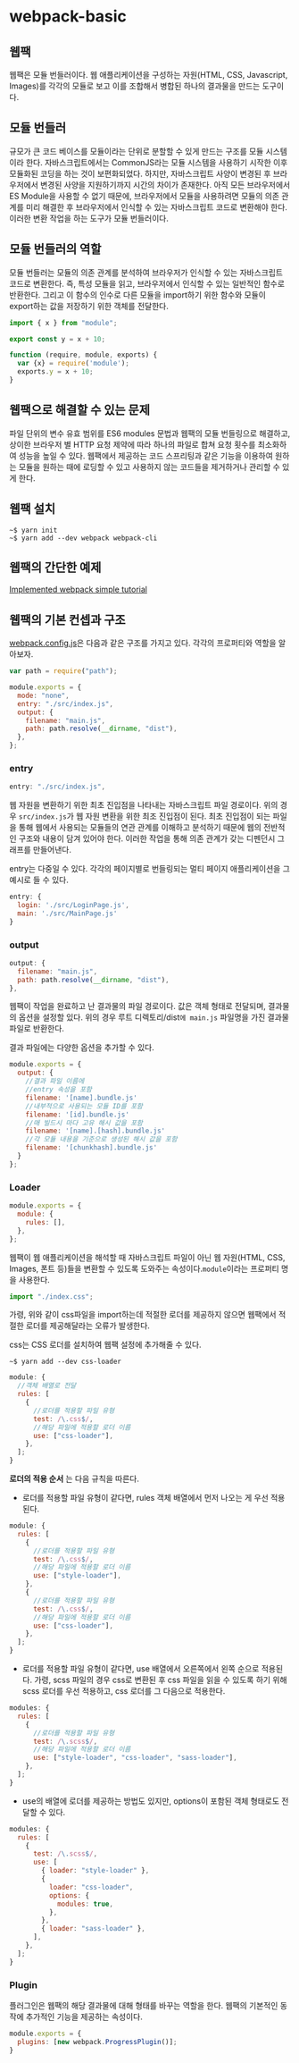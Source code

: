 # webpack-basic

## 웹팩

웹팩은 모듈 번들러이다. 웹 애플리케이션을 구성하는 자원(HTML, CSS, Javascript, Images)를 각각의 모듈로 보고 이를 조합해서 병합된 하나의 결과물을 만드는 도구이다.

## 모듈 번들러

규모가 큰 코드 베이스를 모듈이라는 단위로 분할할 수 있게 만드는 구조를 모듈 시스템이라 한다. 자바스크립트에서는 CommonJS라는 모듈 시스템을 사용하기 시작한 이후 모듈화된 코딩을 하는 것이 보편화되었다. 하지만, 자바스크립트 사양이 변경된 후 브라우저에서 변경된 사양을 지원하기까지 시간의 차이가 존재한다. 아직 모든 브라우저에서 ES Module을 사용할 수 없기 때문에, 브라우저에서 모듈을 사용하려면 모듈의 의존 관계를 미리 해결한 후 브라우저에서 인식할 수 있는 자바스크립트 코드로 변환해야 한다. 이러한 변환 작업을 하는 도구가 모듈 번들러이다.

## 모듈 번들러의 역할

모듈 번들러는 모듈의 의존 관계를 분석하여 브라우저가 인식할 수 있는 자바스크립트 코드로 변환한다. 즉, 특성 모듈을 읽고, 브라우저에서 인식할 수 있는 일반적인 함수로 반환한다. 그리고 이 함수의 인수로 다른 모듈을 import하기 위한 함수와 모듈이 export하는 값을 저장하기 위한 객체를 전달한다.

```js
import { x } from "module";

export const y = x + 10;
```

```js
function (require, module, exports) {
  var {x} = require('module');
  exports.y = x + 10;
}
```

## 웹팩으로 해결할 수 있는 문제

파일 단위의 변수 유효 범위를 ES6 modules 문법과 웹팩의 모듈 번들링으로 해결하고, 상이한 브라우저 별 HTTP 요청 제약에 따라 하나의 파일로 합쳐 요청 횟수를 최소화하여 성능을 높일 수 있다. 웹팩에서 제공하는 코드 스프리팅과 같은 기능을 이용하여 원하는 모듈을 원하는 때에 로딩할 수 있고 사용하지 않는 코드들을 제거하거나 관리할 수 있게 한다.

## 웹팩 설치

```
~$ yarn init
~$ yarn add --dev webpack webpack-cli
```

## 웹팩의 간단한 예제

[Implemented webpack simple tutorial](https://github.com/youthfulhps/webpack-practice/commit/7ab3019a0b432accd3a49dd161fc9c76a41442ef)

## 웹팩의 기본 컨셉과 구조

[webpack.config.js](./webpack.config.js)은 다음과 같은 구조를 가지고 있다. 각각의 프로퍼티와 역할을 알아보자.

```js
var path = require("path");

module.exports = {
  mode: "none",
  entry: "./src/index.js",
  output: {
    filename: "main.js",
    path: path.resolve(__dirname, "dist"),
  },
};
```

### entry

```js
entry: "./src/index.js",
```

웹 자원을 변환하기 위한 최초 진입점을 나타내는 자바스크립트 파일 경로이다. 위의 경우 `src/index.js`가 웹 자원 변환을 위한 최조 진입점이 된다. 최초 진입점이 되는 파일을 통해 웹에서 사용되는 모듈들의 연관 관계를 이해하고 분석하기 때문에 웹의 전반적인 구조와 내용이 담겨 있어야 한다. 이러한 작업을 통해 의존 관계가 갖는 디펜던시 그래프를 만들어낸다.

entry는 다중일 수 있다. 각각의 페이지별로 번들링되는 멀티 페이지 애플리케이션을 그 예시로 들 수 있다.

```js
entry: {
  login: './src/LoginPage.js',
  main: './src/MainPage.js'
}
```

### output

```js
output: {
  filename: "main.js",
  path: path.resolve(__dirname, "dist"),
},
```

웹팩이 작업을 완료하고 난 결과물의 파일 경로이다. 값은 객체 형태로 전달되며, 결과물의 옵션을 설정할 있다. 위의 경우 루트 디렉토리/dist`에 main.js` 파일명을 가진 결과물 파일로 반환한다.

결과 파일에는 다양한 옵션을 추가할 수 있다.

```js
module.exports = {
  output: {
    //결과 파일 이름에
    //entry 속성을 포함
    filename: '[name].bundle.js'
    //내부적으로 사용되는 모듈 ID를 포함
    filename: '[id].bundle.js'
    //매 빌드시 마다 고유 해시 값을 포함
    filename: '[name].[hash].bundle.js'
    //각 모듈 내용을 기준으로 생성된 해시 값을 포함
    filename: '[chunkhash].bundle.js'
  }
};
```

### Loader

```js
module.exports = {
  module: {
    rules: [],
  },
};
```

웹팩이 웹 애플리케이션을 해석할 때 자바스크립트 파일이 아닌 웹 자원(HTML, CSS, Images, 폰트 등)들을 변환할 수 있도록 도와주는 속성이다.`module`이라는 프로퍼티 명을 사용한다.

```js
import "./index.css";
```

가령, 위와 같이 css파일을 import하는데 적절한 로더를 제공하지 않으면 웹팩에서 적절한 로더를 제공해달라는 오류가 발생한다.

css는 CSS 로더를 설치하여 웹팩 설정에 추가해줄 수 있다.

```
~$ yarn add --dev css-loader
```

```js
module: {
  //객체 배열로 전달
  rules: [
    {
      //로더를 적용할 파일 유형
      test: /\.css$/,
      //해당 파일에 적용할 로더 이름
      use: ["css-loader"],
    },
  ];
}
```

**로더의 적용 순서** 는 다음 규칙을 따른다.

- 로더를 적용할 파일 유형이 같다면, rules 객체 배열에서 먼저 나오는 게 우선 적용된다.

```js
module: {
  rules: [
    {
      //로더를 적용할 파일 유형
      test: /\.css$/,
      //해당 파일에 적용할 로더 이름
      use: ["style-loader"],
    },
    {
      //로더를 적용할 파일 유형
      test: /\.css$/,
      //해당 파일에 적용할 로더 이름
      use: ["css-loader"],
    },
  ];
}
```

- 로더를 적용할 파일 유형이 같다면, use 배열에서 오른쪽에서 왼쪽 순으로 적용된다.
  가령, scss 파일의 경우 css로 변환된 후 css 파일을 읽을 수 있도록 하기 위해
  scss 로더를 우선 적용하고, css 로더를 그 다음으로 적용한다.

```js
modules: {
  rules: [
    {
      //로더를 적용할 파일 유형
      test: /\.scss$/,
      //해당 파일에 적용할 로더 이름
      use: ["style-loader", "css-loader", "sass-loader"],
    },
  ];
}
```

- use의 배열에 로더를 제공하는 방법도 있지만, options이 포함된 객체 형태로도 전달할 수 있다.

```js
modules: {
  rules: [
    {
      test: /\.scss$/,
      use: [
        { loader: "style-loader" },
        {
          loader: "css-loader",
          options: {
            modules: true,
          },
        },
        { loader: "sass-loader" },
      ],
    },
  ];
}
```

### Plugin

플러그인은 웹팩의 해당 결과물에 대해 형태를 바꾸는 역할을 한다. 웹팩의 기본적인 동작에 추가적인 기능을 제공하는 속성이다.

```js
module.exports = {
  plugins: [new webpack.ProgressPlugin()];
}
```
